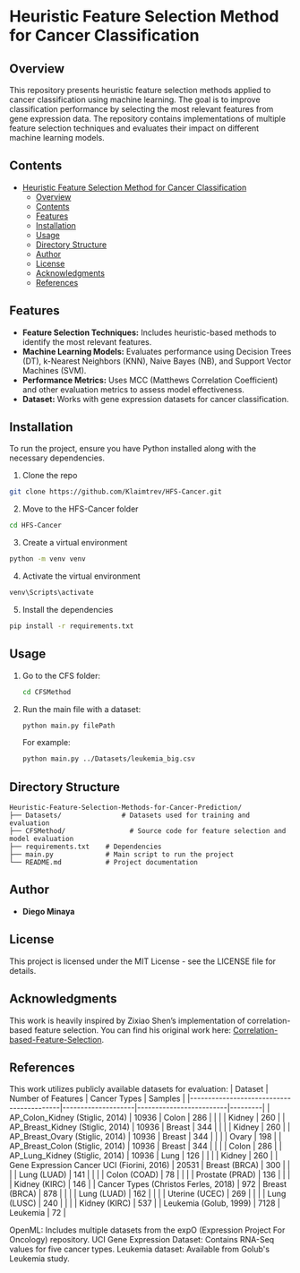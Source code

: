 # Heuristic Feature Selection Method for Cancer Classification

## Overview

This repository presents heuristic feature selection methods applied to cancer classification using machine learning. The goal is to improve classification performance by selecting the most relevant features from gene expression data. The repository contains implementations of multiple feature selection techniques and evaluates their impact on different machine learning models.

## Contents
- [Heuristic Feature Selection Method for Cancer Classification](#heuristic-feature-selection-method-for-cancer-classification)
  - [Overview](#overview)
  - [Contents](#contents)
  - [Features](#features)
  - [Installation](#installation)
  - [Usage](#usage)
  - [Directory Structure](#directory-structure)
  - [Author](#author)
  - [License](#license)
  - [Acknowledgments](#acknowledgments)
  - [References](#references)

## Features

- **Feature Selection Techniques:** Includes heuristic-based methods to identify the most relevant features.
- **Machine Learning Models:** Evaluates performance using Decision Trees (DT), k-Nearest Neighbors (KNN), Naive Bayes (NB), and Support Vector Machines (SVM).
- **Performance Metrics:** Uses MCC (Matthews Correlation Coefficient) and other evaluation metrics to assess model effectiveness.
- **Dataset:** Works with gene expression datasets for cancer classification.

## Installation

To run the project, ensure you have Python installed along with the necessary dependencies.

1. Clone the repo
```sh
git clone https://github.com/Klaimtrev/HFS-Cancer.git
```
2. Move to the HFS-Cancer folder
```sh
cd HFS-Cancer
```
3. Create a virtual environment
```sh
python -m venv venv
```
4. Activate the virtual environment
```sh
venv\Scripts\activate
```
5. Install the dependencies
```sh
pip install -r requirements.txt
```

## Usage

1. Go to the CFS folder:
   ```sh
   cd CFSMethod
   ```
2. Run the main file with a dataset:
   ```sh
   python main.py filePath
   ```
   For example: 
   ```sh
   python main.py ../Datasets/leukemia_big.csv
   ```

## Directory Structure

```
Heuristic-Feature-Selection-Methods-for-Cancer-Prediction/
├── Datasets/               # Datasets used for training and evaluation
├── CFSMethod/                # Source code for feature selection and model evaluation
├── requirements.txt    # Dependencies
├── main.py             # Main script to run the project
└── README.md           # Project documentation
```


## Author

- **Diego Minaya**

## License

This project is licensed under the MIT License - see the LICENSE file for details.

## Acknowledgments
This work is heavily inspired by Zixiao Shen’s implementation of correlation-based feature selection. You can find his original work here: [Correlation-based-Feature-Selection](https://github.com/ZixiaoShen/Correlation-based-Feature-Selection/tree/master).  

## References  
 

This work utilizes publicly available datasets for evaluation: 
| Dataset                                  | Number of Features | Cancer Types            | Samples |
|------------------------------------------|--------------------|-------------------------|---------|
| AP_Colon_Kidney (Stiglic, 2014)         | 10936             | Colon                   | 286     |
|                                          |                    | Kidney                  | 260     |
| AP_Breast_Kidney (Stiglic, 2014)        | 10936             | Breast                  | 344     |
|                                          |                    | Kidney                  | 260     |
| AP_Breast_Ovary (Stiglic, 2014)         | 10936             | Breast                  | 344     |
|                                          |                    | Ovary                   | 198     |
| AP_Breast_Colon (Stiglic, 2014)         | 10936             | Breast                  | 344     |
|                                          |                    | Colon                   | 286     |
| AP_Lung_Kidney (Stiglic, 2014)          | 10936             | Lung                    | 126     |
|                                          |                    | Kidney                  | 260     |
| Gene Expression Cancer UCI (Fiorini, 2016) | 20531             | Breast (BRCA)           | 300     |
|                                          |                    | Lung (LUAD)             | 141     |
|                                          |                    | Colon (COAD)            | 78      |
|                                          |                    | Prostate (PRAD)         | 136     |
|                                          |                    | Kidney (KIRC)           | 146     |
| Cancer Types (Christos Ferles, 2018)    | 972               | Breast (BRCA)           | 878     |
|                                          |                    | Lung (LUAD)             | 162     |
|                                          |                    | Uterine (UCEC)          | 269     |
|                                          |                    | Lung (LUSC)             | 240     |
|                                          |                    | Kidney (KIRC)           | 537     |
| Leukemia (Golub, 1999)                  | 7128              | Leukemia                | 72      |

OpenML: Includes multiple datasets from the expO (Expression Project For Oncology) repository.
UCI Gene Expression Dataset: Contains RNA-Seq values for five cancer types.
Leukemia dataset: Available from Golub's Leukemia study.
